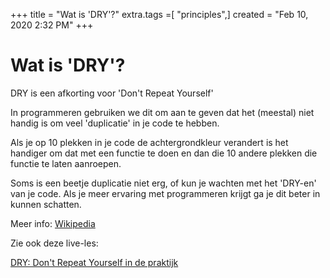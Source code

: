 +++
title = "Wat is 'DRY'?"
extra.tags =[ "principles",]
created = "Feb 10, 2020 2:32 PM"
+++
# Wat is 'DRY'?


DRY is een afkorting voor 'Don't Repeat Yourself'

In programmeren gebruiken we dit om aan te geven dat het (meestal) niet handig is om veel 'duplicatie' in je code te hebben.

Als je op 10 plekken in je code de achtergrondkleur verandert is het handiger om dat met een functie te doen en dan die 10 andere plekken die functie te laten aanroepen.

Soms is een beetje duplicatie niet erg, of kun je wachten met het 'DRY-en' van je code. Als je meer ervaring met programmeren krijgt ga je dit beter in kunnen schatten.

Meer info: [Wikipedia](https://en.wikipedia.org/wiki/Don%27t_repeat_yourself)

Zie ook deze live-les:

[DRY: Don't Repeat Yourself in de praktijk](https://vimeo.com/475387747/e3571c8619)